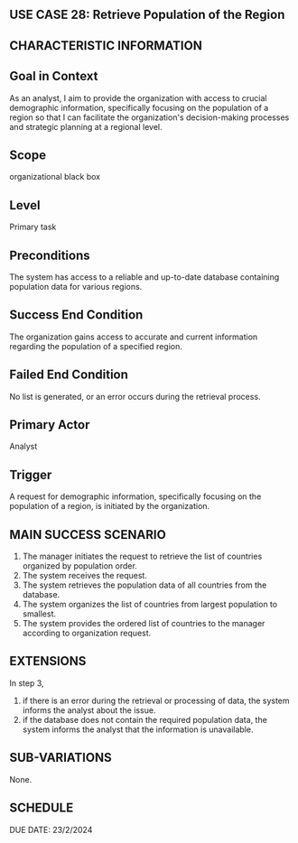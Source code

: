 USE CASE 28: Retrieve Population of the Region
---------------------------------

CHARACTERISTIC INFORMATION
------------------------------------------------------------------

Goal in Context
---------------------------------

As an analyst, I aim to provide the organization with access to crucial demographic information, specifically focusing on the population of a region so that I can facilitate the organization's decision-making processes and strategic planning at a regional level.


Scope
---------------------------------


organizational black box


Level
---------------------------------

Primary task


Preconditions
---------------------------------

The system has access to a reliable and up-to-date database containing population data for various regions.

Success End Condition
---------------------------------

The organization gains access to accurate and current information regarding the population of a specified region.

Failed End Condition
---------------------------------

No list is generated, or an error occurs during the retrieval process.

Primary Actor  
---------------------------------

Analyst

Trigger
---------------------------------

A request for demographic information, specifically focusing on the population of a region, is initiated by the organization.

MAIN SUCCESS SCENARIO
---------------------------------

1. The manager initiates the request to retrieve the list of countries organized by population order.
2. The system receives the request.
3. The system retrieves the population data of all countries from the database.
4. The system organizes the list of countries from largest population to smallest.
5. The system provides the ordered list of countries to the manager according to organization request. 

EXTENSIONS
---------------------------------

In step 3,

1. if there is an error during the retrieval or processing of data, the system informs the analyst about the issue.
2. if the database does not contain the required population data, the system informs the analyst that the information is unavailable.


SUB-VARIATIONS
---------------------------------

None.


SCHEDULE
---------------------------------

DUE DATE: 23/2/2024
